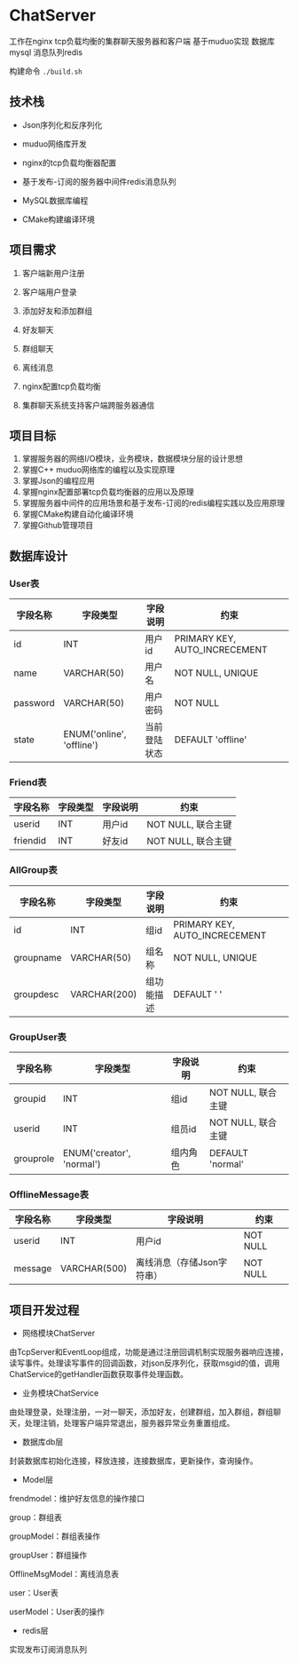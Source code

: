 
# ChatServer


工作在nginx tcp负载均衡的集群聊天服务器和客户端 基于muduo实现 数据库mysql 消息队列redis

构建命令
  `./build.sh`

## 技术栈



- Json序列化和反序列化
- muduo网络库开发
- nginx的tcp负载均衡器配置
- 基于发布-订阅的服务器中间件redis消息队列
- MySQL数据库编程

- CMake构建编译环境



## 项目需求



1. 客户端新用户注册

2. 客户端用户登录

3. 添加好友和添加群组
4. 好友聊天
5. 群组聊天
6. 离线消息
7. nginx配置tcp负载均衡
8. 集群聊天系统支持客户端跨服务器通信



## 项目目标



1. 掌握服务器的网络I/O模块，业务模块，数据模块分层的设计思想
2. 掌握C++ muduo网络库的编程以及实现原理
3. 掌握Json的编程应用
4. 掌握nginx配置部署tcp负载均衡器的应用以及原理
5. 掌握服务器中间件的应用场景和基于发布-订阅的redis编程实践以及应用原理
6. 掌握CMake构建自动化编译环境
7. 掌握Github管理项目





## 数据库设计



### User表

| 字段名称 | 字段类型                   | 字段说明     | 约束                          |
| -------- | -------------------------- | ------------ | ----------------------------- |
| id       | INT                        | 用户id       | PRIMARY KEY, AUTO_INCRECEMENT |
| name     | VARCHAR(50)                | 用户名       | NOT NULL, UNIQUE              |
| password | VARCHAR(50)                | 用户密码     | NOT NULL                      |
| state    | ENUM('online',  'offline') | 当前登陆状态 | DEFAULT 'offline'             |



### Friend表

| 字段名称 | 字段类型 | 字段说明 | 约束               |
| -------- | -------- | -------- | ------------------ |
| userid   | INT      | 用户id   | NOT NULL, 联合主键 |
| friendid | INT      | 好友id   | NOT NULL, 联合主键 |



### AllGroup表

| 字段名称  | 字段类型     | 字段说明   | 约束                          |
| --------- | ------------ | ---------- | ----------------------------- |
| id        | INT          | 组id       | PRIMARY KEY, AUTO_INCRECEMENT |
| groupname | VARCHAR(50)  | 组名称     | NOT NULL, UNIQUE              |
| groupdesc | VARCHAR(200) | 组功能描述 | DEFAULT ' '                   |



### GroupUser表



| 字段名称  | 字段类型                  | 字段说明 | 约束               |
| --------- | ------------------------- | -------- | ------------------ |
| groupid   | INT                       | 组id     | NOT NULL, 联合主键 |
| userid    | INT                       | 组员id   | NOT NULL, 联合主键 |
| grouprole | ENUM('creator', 'normal') | 组内角色 | DEFAULT 'normal'   |



### OfflineMessage表

| 字段名称 | 字段类型     | 字段说明                   | 约束     |
| -------- | ------------ | -------------------------- | -------- |
| userid   | INT          | 用户id                     | NOT NULL |
| message  | VARCHAR(500) | 离线消息（存储Json字符串） | NOT NULL |





## 项目开发过程



- 网络模块ChatServer

由TcpServer和EventLoop组成，功能是通过注册回调机制实现服务器响应连接，读写事件。处理读写事件的回调函数，对json反序列化，获取msgid的值，调用ChatService的getHandler函数获取事件处理函数。



- 业务模块ChatService

由处理登录，处理注册，一对一聊天，添加好友，创建群组，加入群组，群组聊天，处理注销，处理客户端异常退出，服务器异常业务重置组成。



- 数据库db层

封装数据库初始化连接，释放连接，连接数据库，更新操作，查询操作。



- Model层

frendmodel：维护好友信息的操作接口

group：群组表

groupModel：群组表操作

groupUser：群组操作

OfflineMsgModel：离线消息表

user：User表

userModel：User表的操作



- redis层

实现发布订阅消息队列

